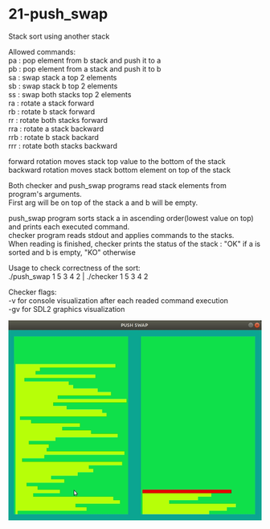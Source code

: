 # 21-push_swap
Stack sort using another stack  
  
Allowed commands:  
pa : pop element from b stack and push it to a  
pb : pop element from a stack and push it to b  
sa : swap stack a top 2 elements  
sb : swap stack b top 2 elements  
ss : swap both stacks top 2 elements  
ra : rotate a stack forward  
rb : rotate b stack forward  
rr : rotate both stacks forward  
rra : rotate a stack backward  
rrb : rotate b stack backard  
rrr : rotate both stacks backward  
  
forward rotation moves stack top value to the bottom of the stack  
backward rotation moves stack bottom element on top of the stack  

Both checker and push_swap programs read stack elements from program's arguments.  
First arg will be on top of the stack a and b will be empty.  
  
push_swap program sorts stack a in ascending order(lowest value on top) and prints each executed command.  
checker program reads stdout and applies commands to the stacks.  
When reading is finished, checker prints the status of the stack : "OK" if a is sorted and b is empty, "KO" otherwise  

Usage to check correctness of the sort:  
./push_swap 1 5 3 4 2 | ./checker 1 5 3 4 2  
  
Checker flags:  
  -v for console visualization after each readed command execution  
  -gv for SDL2 graphics visualization  
    
  ![](demo/push_swap.gif)
